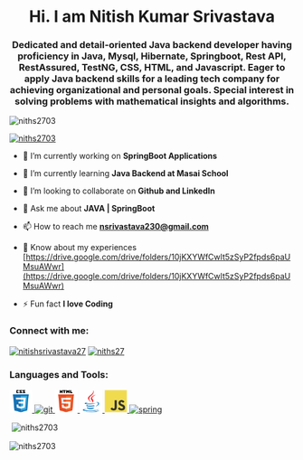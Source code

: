                                               
<h1 align="center"> Hi. I am Nitish Kumar Srivastava</h1>
<h3 align="center">Dedicated and detail-oriented Java backend developer having
proficiency in Java, Mysql, Hibernate, Springboot, Rest API,
RestAssured, TestNG, CSS, HTML, and Javascript. Eager to apply Java
backend skills for a leading tech company for achieving organizational
and personal goals. Special interest in solving problems with
mathematical insights and algorithms.</h3>

<p align="left"> <img src="https://komarev.com/ghpvc/?username=niths2703&label=Profile%20views&color=0e75b6&style=flat" alt="niths2703" /> </p>

<p align="left"> <a href="https://github.com/ryo-ma/github-profile-trophy"><img src="https://github-profile-trophy.vercel.app/?username=niths2703" alt="niths2703" /></a> </p>

- 🔭 I’m currently working on **SpringBoot Applications**

- 🌱 I’m currently learning **Java Backend at Masai School**

- 👯 I’m looking to collaborate on **Github and LinkedIn**

- 💬 Ask me about **JAVA | SpringBoot**

- 📫 How to reach me **nsrivastava230@gmail.com**

- 📄 Know about my experiences [https://drive.google.com/drive/folders/10jKXYWfCwlt5zSyP2fpds6paUMsuAWwr](https://drive.google.com/drive/folders/10jKXYWfCwlt5zSyP2fpds6paUMsuAWwr)

- ⚡ Fun fact **I love Coding**

<h3 align="left">Connect with me:</h3>
<p align="left">
<a href="https://linkedin.com/in/nitishsrivastava27" target="blank"><img align="center" src="https://raw.githubusercontent.com/rahuldkjain/github-profile-readme-generator/master/src/images/icons/Social/linked-in-alt.svg" alt="nitishsrivastava27" height="30" width="40" /></a>
<a href="https://www.hackerrank.com/niths27" target="blank"><img align="center" src="https://raw.githubusercontent.com/rahuldkjain/github-profile-readme-generator/master/src/images/icons/Social/hackerrank.svg" alt="niths27" height="30" width="40" /></a>
</p>

<h3 align="left">Languages and Tools:</h3>
<p align="left"> <a href="https://www.w3schools.com/css/" target="_blank" rel="noreferrer"> <img src="https://raw.githubusercontent.com/devicons/devicon/master/icons/css3/css3-original-wordmark.svg" alt="css3" width="40" height="40"/> </a> <a href="https://git-scm.com/" target="_blank" rel="noreferrer"> <img src="https://www.vectorlogo.zone/logos/git-scm/git-scm-icon.svg" alt="git" width="40" height="40"/> </a> <a href="https://www.w3.org/html/" target="_blank" rel="noreferrer"> <img src="https://raw.githubusercontent.com/devicons/devicon/master/icons/html5/html5-original-wordmark.svg" alt="html5" width="40" height="40"/> </a> <a href="https://www.java.com" target="_blank" rel="noreferrer"> <img src="https://raw.githubusercontent.com/devicons/devicon/master/icons/java/java-original.svg" alt="java" width="40" height="40"/> </a> <a href="https://developer.mozilla.org/en-US/docs/Web/JavaScript" target="_blank" rel="noreferrer"> <img src="https://raw.githubusercontent.com/devicons/devicon/master/icons/javascript/javascript-original.svg" alt="javascript" width="40" height="40"/> </a> <a href="https://spring.io/" target="_blank" rel="noreferrer"> <img src="https://www.vectorlogo.zone/logos/springio/springio-icon.svg" alt="spring" width="40" height="40"/> </a> </p>



<p>&nbsp;<img align="center" src="https://github-readme-stats.vercel.app/api?username=niths2703&show_icons=true&locale=en" alt="niths2703" /></p>

<p><img align="center" src="https://github-readme-streak-stats.herokuapp.com/?user=niths2703&" alt="niths2703" /></p>

